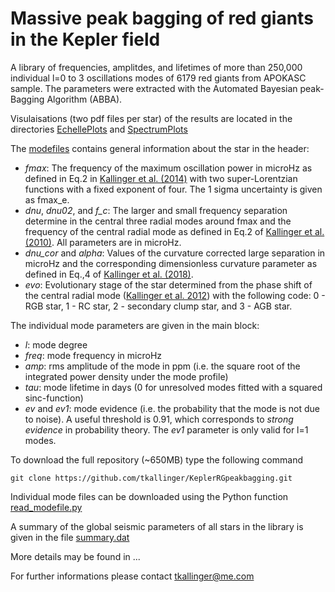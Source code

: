 # Massive peak bagging of red giants in the Kepler field

A library of frequencies, amplitdes, and lifetimes of more than 250,000 individual l=0 to 3 oscillations modes of 6179 red giants from APOKASC sample. The parameters were extracted with the Automated Bayesian peak-Bagging Algorithm (ABBA).

Visulaisations (two pdf files per star) of the results are located in the directories [EchellePlots](https://github.com/tkallinger/KeplerRGpeakbagging/tree/master/EchellePlots) and [SpectrumPlots](https://github.com/tkallinger/KeplerRGpeakbagging/tree/master/SpectrumPlots)

The [modefiles](https://github.com/tkallinger/KeplerRGpeakbagging/tree/master/ModeFiles) contains general information about the star in the header:
- *fmax*: The frequency of the maximum oscillation power in microHz as defined in Eq.2 in [Kallinger et al. (2014)](https://ui.adsabs.harvard.edu/abs/2014A%26A...570A..41K/abstract) with two super-Lorentzian functions with a fixed exponent of four. The 1 sigma uncertainty is given as fmax_e.
- *dnu*, *dnu02*, and *f_c*: The larger and small frequency separation determine in the central three radial modes around fmax and the frequency of the central radial mode as defined in Eq.2 of [Kallinger et al. (2010)](https://ui.adsabs.harvard.edu/abs/2010A%26A...509A..77K/abstract). All parameters are in microHz.
- *dnu_cor* and *alpha*: Values of the curvature corrected large separation in microHz and the corresponding dimensionless curvature parameter as defined in Eq.,4 of [Kallinger et al. (2018)](https://ui.adsabs.harvard.edu/abs/2018A%26A...616A.104K/abstract).
- *evo*: Evolutionary stage of the star determined from the phase shift of the central radial mode ([Kallinger et al. 2012](https://ui.adsabs.harvard.edu/abs/2012A%26A...541A..51K/abstract)) with the following code: 0 - RGB star, 1 - RC star, 2 - secondary clump star, and 3 - AGB star.

The individual mode parameters are given in the main block:
- *l*: mode degree
- *freq*: mode frequency in microHz
- *amp*: rms amplitude of the mode in ppm (i.e. the square root of the integrated power density under the mode profile)
- *tau*: mode lifetime in days (0 for unresolved modes fitted with a squared sinc-function)
- *ev* and *ev1*: mode evidence (i.e. the probability that the mode is not due to noise). A useful threshold is 0.91, which corresponds to *strong evidence* in probability theory. The *ev1* parameter is only valid for l=1 modes. 


To download the full repository (~650MB) type the following command 
```
git clone https://github.com/tkallinger/KeplerRGpeakbagging.git
```
Individual mode files can be downloaded using the Python function [read_modefile.py](https://github.com/tkallinger/KeplerRGpeakbagging/blob/master/read_modefile.py)

A summary of the global seismic parameters of all stars in the library is given in the file [summary.dat](https://github.com/tkallinger/KeplerRGpeakbagging/blob/master/summary.dat)

More details may be found in ...

For further informations please contact tkallinger@me.com
